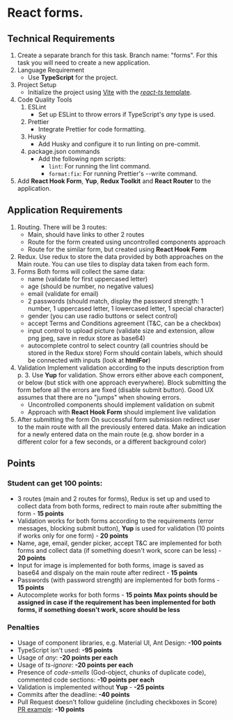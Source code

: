 # React forms.

## Technical Requirements

1. Create a separate branch for this task. Branch name: "forms". For this task you will need to create a new application.
2. Language Requirement
    - Use **TypeScript** for the project.
3. Project Setup
    - Initialize the project using [Vite](https://vitejs.dev/guide/) with the [_react-ts_ template](https://vite.new/react-ts).
4. Code Quality Tools
    1. ESLint
        - Set up ESLint to throw errors if TypeScript's _any_ type is used.
    2. Prettier
        - Integrate Prettier for code formatting.
    3. Husky
        - Add Husky and configure it to run linting on pre-commit.
    4. package.json commands
        - Add the following npm scripts:
            - `lint`: For running the lint command.
            - `format:fix`: For running Prettier's --write command.
5. Add **React Hook Form**, **Yup**, **Redux Toolkit** and **React Router** to the application.

## Application Requirements

1. Routing. There will be 3 routes:
    - Main, should have links to other 2 routes
    - Route for the form created using uncontrolled components approach
    - Route for the similar form, but created using **React Hook Form**
2. Redux. Use redux to store the data provided by both approaches on the Main route. You can use tiles to display data taken from each form.
3. Forms
   Both forms will collect the same data:
    - name (validate for first uppercased letter)
    - age (should be number, no negative values)
    - email (validate for email)
    - 2 passwords (should match, display the password strength: 1 number, 1 uppercased letter, 1 lowercased letter, 1 special character)
    - gender (you can use radio buttons or select control)
    - accept Terms and Conditions agreement (T&C, can be a checkbox)
    - input control to upload picture (validate size and extension, allow png jpeg, save in redux store as base64)
    - autocomplete control to select country (all countries should be stored in the Redux store)
      Form should contain labels, which should be connected with inputs (look at **htmlFor**)
4. Validation
   Implement validation according to the inputs description from p. 3. Use **Yup** for validation. Show errors either above each component, or below (but stick with one approach everywhere). Block submitting the form before all the errors are fixed (disable submit button). Good UX assumes that there are no "jumps" when showing errors.
    - Uncontrolled components should implement validation on submit
    - Approach with **React Hook Form** should implement live validation
5. After submitting the form
   On successful form submission redirect user to the main route with all the previously entered data. Make an indication for a newly entered data on the main route (e.g. show border in a different color for a few seconds, or a different background color)

## Points

### Student can get 100 points:

- 3 routes (main and 2 routes for forms), Redux is set up and used to collect data from both forms, redirect to main route after submitting the form - **15 points**
- Validation works for both forms according to the requirements (error messages, blocking submit button), **Yup** is used for validation (10 points if works only for one form) - **20 points**
- Name, age, email, gender picker, accept T&C are implemented for both forms and collect data (if something doesn't work, score can be less) - **20 points**
- Input for image is implemented for both forms, image is saved as base64 and dispaly on the main route after redirect - **15 points**
- Passwords (with password strength) are implemented for both forms - **15 points**
- Autocomplete works for both forms - **15 points**
  **Max points should be assigned in case if the requirement has been implemented for both forms, if something doesn't work, score should be less**

### Penalties

- Usage of component libraries, e.g. Material UI, Ant Design: **-100 points**
- TypeScript isn't used: **-95 points**
- Usage of _any_: **-20 points per each**
- Usage of _ts-ignore_: **-20 points per each**
- Presence of _code-smells_ (God-object, chunks of duplicate code), commented code sections: **-10 points per each**
- Validation is implemented without **Yup** - **-25 points**
- Commits after the deadline: **-40 points**
- Pull Request doesn't follow guideline (including checkboxes in Score) [PR example](https://docs.rs.school/#/en/pull-request-review-process?id=pull-request-description-must-contain-the-following): **-10 points**
